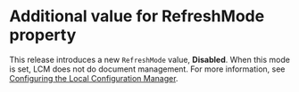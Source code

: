 # Additional value for RefreshMode property

This release introduces a new `RefreshMode` value, **Disabled**. When this mode is set, LCM does not do document management. For more information, see 
[Configuring the Local Configuration Manager](../../dsc/metaConfig.md).

